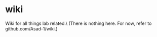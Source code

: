 # wiki
Wiki for all things lab related.\\
(There is nothing here. For now, refer to github.com/Asad-1/wiki.)

